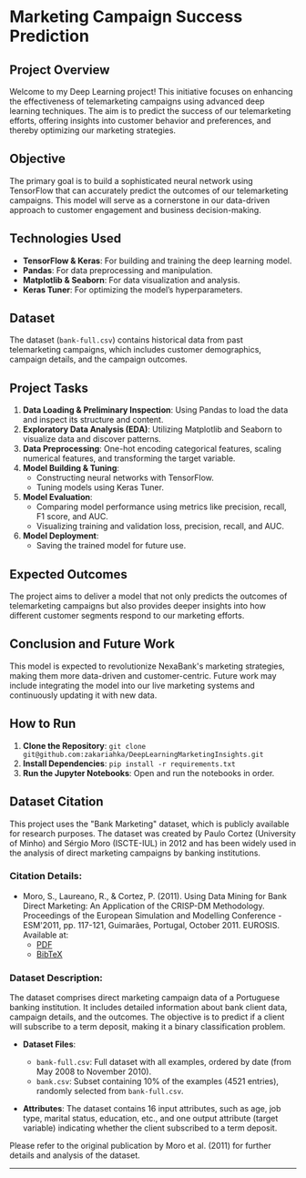 # Marketing Campaign Success Prediction

## Project Overview
Welcome to my Deep Learning project! This initiative focuses on enhancing the effectiveness of telemarketing campaigns using advanced deep learning techniques. The aim is to predict the success of our telemarketing efforts, offering insights into customer behavior and preferences, and thereby optimizing our marketing strategies.

## Objective
The primary goal is to build a sophisticated neural network using TensorFlow that can accurately predict the outcomes of our telemarketing campaigns. This model will serve as a cornerstone in our data-driven approach to customer engagement and business decision-making.

## Technologies Used
- **TensorFlow & Keras**: For building and training the deep learning model.
- **Pandas**: For data preprocessing and manipulation.
- **Matplotlib & Seaborn**: For data visualization and analysis.
- **Keras Tuner**: For optimizing the model’s hyperparameters.

## Dataset
The dataset (`bank-full.csv`) contains historical data from past telemarketing campaigns, which includes customer demographics, campaign details, and the campaign outcomes.

## Project Tasks
1. **Data Loading & Preliminary Inspection**: Using Pandas to load the data and inspect its structure and content.
2. **Exploratory Data Analysis (EDA)**: Utilizing Matplotlib and Seaborn to visualize data and discover patterns.
3. **Data Preprocessing**: One-hot encoding categorical features, scaling numerical features, and transforming the target variable.
4. **Model Building & Tuning**:
    - Constructing neural networks with TensorFlow.
    - Tuning models using Keras Tuner.
5. **Model Evaluation**:
    - Comparing model performance using metrics like precision, recall, F1 score, and AUC.
    - Visualizing training and validation loss, precision, recall, and AUC.
6. **Model Deployment**:
    - Saving the trained model for future use.

## Expected Outcomes
The project aims to deliver a model that not only predicts the outcomes of telemarketing campaigns but also provides deeper insights into how different customer segments respond to our marketing efforts. 

## Conclusion and Future Work
This model is expected to revolutionize NexaBank's marketing strategies, making them more data-driven and customer-centric. Future work may include integrating the model into our live marketing systems and continuously updating it with new data.

## How to Run
1. **Clone the Repository**: `git clone git@github.com:zakariahka/DeepLearningMarketingInsights.git`
3. **Install Dependencies**: `pip install -r requirements.txt`
4. **Run the Jupyter Notebooks**: Open and run the notebooks in order.

## Dataset Citation
This project uses the "Bank Marketing" dataset, which is publicly available for research purposes. The dataset was created by Paulo Cortez (University of Minho) and Sérgio Moro (ISCTE-IUL) in 2012 and has been widely used in the analysis of direct marketing campaigns by banking institutions. 

### Citation Details:
- Moro, S., Laureano, R., & Cortez, P. (2011). Using Data Mining for Bank Direct Marketing: An Application of the CRISP-DM Methodology. Proceedings of the European Simulation and Modelling Conference - ESM'2011, pp. 117-121, Guimarães, Portugal, October 2011. EUROSIS. Available at: 
  - [PDF](http://hdl.handle.net/1822/14838)
  - [BibTeX](http://www3.dsi.uminho.pt/pcortez/bib/2011-esm-1.txt)

### Dataset Description:
The dataset comprises direct marketing campaign data of a Portuguese banking institution. It includes detailed information about bank client data, campaign details, and the outcomes. The objective is to predict if a client will subscribe to a term deposit, making it a binary classification problem.

- **Dataset Files**:
  - `bank-full.csv`: Full dataset with all examples, ordered by date (from May 2008 to November 2010).
  - `bank.csv`: Subset containing 10% of the examples (4521 entries), randomly selected from `bank-full.csv`.

- **Attributes**:
  The dataset contains 16 input attributes, such as age, job type, marital status, education, etc., and one output attribute (target variable) indicating whether the client subscribed to a term deposit.

Please refer to the original publication by Moro et al. (2011) for further details and analysis of the dataset.

---